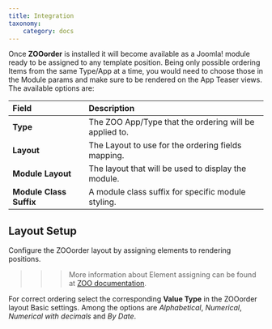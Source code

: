 ```yaml
---
title: Integration
taxonomy:
    category: docs
---
```


Once **ZOOorder** is installed it will become available as a Joomla! module ready to be assigned to any template position. Being only possible ordering Items from the same Type/App at a time, you would need to choose those in the Module params and make sure to be rendered on the App Teaser views. The available options are:

| Field       | Description |
| :---------- | :---------- |
| **Type** | The ZOO App/Type that the ordering will be applied to. |
| **Layout** | The Layout to use for the ordering fields mapping. |
| **Module Layout** | The layout that will be used to display the module. |
| **Module Class Suffix** | A module class suffix for specific module styling. |

## Layout Setup

Configure the ZOOorder layout by assigning elements to rendering positions. 

>>> More information about Element assigning can be found at [ZOO documentation](http://yootheme.com/zoo/documentation/advanced/assign-elements-to-layout-positions).

For correct ordering select the corresponding **Value Type** in the ZOOorder layout Basic settings. Among the options are *Alphabetical*, *Numerical*, *Numerical with decimals* and *By Date*.
